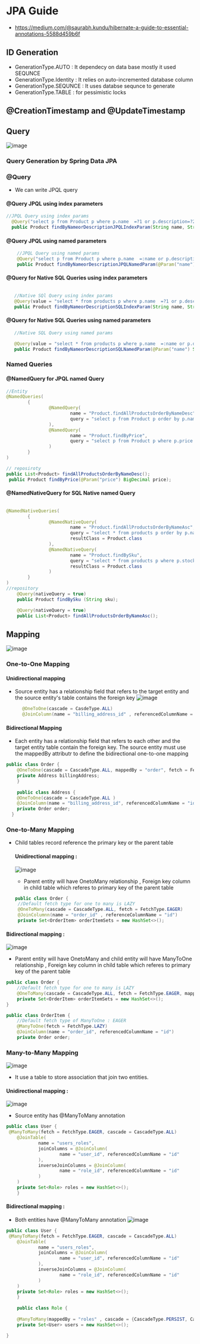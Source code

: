 # JPA Guide
- https://medium.com/@saurabh.kundu/hibernate-a-guide-to-essential-annotations-5588d459b6f
## ID Generation
  - GenerationType.AUTO : It dependecy on data base mostly it used SEQUNCE 
  - GenerationType.Identity : It relies on auto-incremented database column
  - GenerationType.SEQUNCE : It uses databse sequnce to generate
  - GenerationType.TABLE : for pessimistic locks

##  @CreationTimestamp and @UpdateTimestamp

## Query
![image](https://github.com/jdbirla/jd-dev-notes/assets/69948118/7541213c-2ad1-42c2-9f33-1c7d5720d007)

### Query Generation by Spring Data JPA
### @Query
 - We can write JPQL query 
  #### @Query JPQL using index parameters
  ```java
  //JPQL Query using index params
    @Query("select p from Product p where p.name  =?1 or p.description=?2")
    public Product findByNameorDescriptionJPQLIndexParam(String name, String description);
```
  #### @Query JPQL using named parameters 
```java
    //JPQL Query using named params
    @Query("select p from Product p where p.name  =:name or p.description=:desc")
    public Product findByNameorDescriptionJPQLNamedParam(@Param("name") String name, @Param("desc") String description);
```
  #### @Query for Native SQL Queries using index parameters
 ```java

    //Native SQl Query using index params
    @Query(value = "select * from products p where p.name  =?1 or p.description=?2" , nativeQuery = true)
    public Product findByNameorDescriptionSQLIndexParam(String name, String description);
```
  #### @Query for Native SQL Queries using named parameters

 ```java
    //Native SQL Query using named params

    @Query(value = "select * from products p where p.name  =:name or p.description=:desc" , nativeQuery = true)
    public Product findByNameorDescriptionSQLNamedParam(@Param("name") String name, @Param("desc") String description);
```
### Named Queries
#### @NamedQuery for JPQL named Query
```java
//Entity
@NamedQueries(
        {
                @NamedQuery(
                        name = "Product.findAllProductsOrderByNameDesc",
                        query = "select p from Product p order by p.name desc"
                ),
                @NamedQuery(
                        name = "Product.findByPrice",
                        query = "select p from Product p where p.price =:price"
                )
        }
)

// reposiroty 
public List<Product> findAllProductsOrderByNameDesc();
 public Product findByPrice(@Param("price") BigDecimal price);

```

#### @NamedNativeQuery for SQL Native named Query
```java

@NamedNativeQueries(
        {
                @NamedNativeQuery(
                        name = "Product.findAllProductsOrderByNameAsc",
                        query = "select * from products p order by p.name asc",
                        resultClass = Product.class
                ),
                @NamedNativeQuery(
                        name = "Product.findBySku",
                        query = "select * from products p where p.stock_keeping_unit = ?1",
                        resultClass = Product.class
                )
        }
)
//repository
    @Query(nativeQuery = true)
    public Product findBySku (String sku);

    @Query(nativeQuery = true)
    public List<Product> findAllProductsOrderByNameAsc();
```
## Mapping
![image](https://github.com/jdbirla/jd-dev-notes/assets/69948118/d12c29a1-cf39-485d-be6c-d7807aa50745)

### One-to-One Mapping
#### Unidirectional mapping
- Source entity has a relationship field that refers to the target entity and the source entity's table contains the foreign key
![image](https://github.com/jdbirla/jd-dev-notes/assets/69948118/941ef4c3-d97d-4633-8fb6-c08129c957e7)

```java
      @OneToOne(cascade = CasdeType.ALL)
      @JoinColumn(name = "billing_address_id" , referencedColumnName = "id")
```
  #### Bidirectional Mapping
 - Each entity has a relationship field that refers to each other and the target entity table contain the foreign key. The source entity must use the mappedBy attributr to define the bidirectional one-to-one mapping
 
```java
public class Order {
    @OneToOne(cascade = CascadeType.ALL, mappedBy = "order", fetch = FetchType.LAZY)
    private Address billingAddress;
    }
    
    public class Address {
    @OneToOne(cascade = CascadeType.ALL )
    @JoinColumn(name = "billing_address_id", referencedColumnName = "id")
    private Order order;
  }  
```
### One-to-Many Mapping

 - Child tables record reference the primary key or the parent table
   #### Unidirectional mapping : 
   ![image](https://github.com/jdbirla/jd-dev-notes/assets/69948118/1a3c3a97-cd20-4e34-b98b-05bc885e8ba6)

   - Parent entity will have OnetoMany relationship , Foreign key column in child table which referes to primary key of the parent table
   
   ```java
   public class Order {
    //Default fetch type for one to many is LAZY
    @OneToMany(cascade = CascadeType.ALL, fetch = FetchType.EAGER)
    @JoinColumnn(name = "order_id" , referenceColumnName = "id")
    private Set<OrderItem> orderItemSets = new HashSet<>();
    ```
#### Bidirectional mapping : 
   ![image](https://github.com/jdbirla/jd-dev-notes/assets/69948118/c7a128c2-d75c-43a4-b285-7d1c2ab0829e)
   - Parent entity will have OnetoMany and child entity will have ManyToOne relationship , Foreign key column in child table which referes to primary key of the parent table
```java
public class Order {
    //Default fetch type for one to many is LAZY
    @OneToMany(cascade = CascadeType.ALL, fetch = FetchType.EAGER, mappedBy = "order")
    private Set<OrderItem> orderItemSets = new HashSet<>();
}

public class OrderItem {
    //Default fetch type of ManyToOne : EAGER
    @ManyToOne(fetch = FetchType.LAZY)
    @JoinColumn(name = "order_id", referencedColumnName = "id")
    private Order order;
```
### Many-to-Many Mapping
  ![image](https://github.com/jdbirla/jd-dev-notes/assets/69948118/a25e3a51-b82c-486a-838c-ab04ce3adddd)
- It use a table to store association that join two entities.

 #### Unidirectional mapping : 
![image](https://github.com/jdbirla/jd-dev-notes/assets/69948118/1338cc5a-9bff-4207-8613-5d9af8d5bfd4)
- Source entity has @ManyToMany annotation
```java
public class User {
 @ManyToMany(fetch = FetchType.EAGER, cascade = CascadeType.ALL)
    @JoinTable(
            name = "users_roles",
            joinColumns = @JoinColumn(
                    name = "user_id", referencedColumnName = "id"
            ),
            inverseJoinColumns = @JoinColumn(
                    name = "role_id", referencedColumnName = "id"
            )
    )
    private Set<Role> roles = new HashSet<>();
    }
```
#### Bidirectional mapping : 
- Both entities have @ManyToMany annotation
![image](https://github.com/jdbirla/jd-dev-notes/assets/69948118/8879d993-34d4-40de-b1e9-1b1f1d49e709)
```java
public class User {
 @ManyToMany(fetch = FetchType.EAGER, cascade = CascadeType.ALL)
    @JoinTable(
            name = "users_roles",
            joinColumns = @JoinColumn(
                    name = "user_id", referencedColumnName = "id"
            ),
            inverseJoinColumns = @JoinColumn(
                    name = "role_id", referencedColumnName = "id"
            )
    )
    private Set<Role> roles = new HashSet<>();
    }
    
    public class Role {
  
    @ManyToMany(mappedBy = "roles" , cascade = {CascadeType.PERSIST, CascadeType.MERGE} , fetch = FetchType.EAGER)
    private Set<User> users = new HashSet<>();

}
    
```

 
